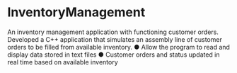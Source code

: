 # InventoryManagement
An inventory management application with functioning customer orders.
Developed a C++ application that simulates an assembly line of customer orders to be
filled from available inventory.
● Allow the program to read and display data stored in text files
● Customer orders and status updated in real time based on available inventory
